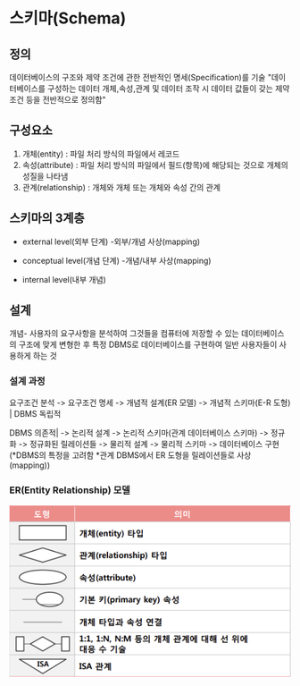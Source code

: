 스키마(Schema)
== 

정의
--
데이터베이스의 구조와 제약 조건에 관한 전반적인 명세(Specification)를 기술
"데이터베이스를 구성하는 데이터 개체,속성,관계 및 데이터 조작 시 데이터 값들이 갖는 제약조건 등을 전반적으로 정의함"

## 구성요소
1. 개체(entity) : 파일 처리 방식의 파일에서 레코드
2. 속성(attribute) : 파일 처리 방식의 파일에서 필드(항목)에 해당되는 것으로 개체의 성질을 나타냄
3. 관계(relationship) : 개체와 개체 또는 개체와 속성 간의 관계


## 스키마의 3계층

- external level(외부 단계)
-외부/개념 사상(mapping)

- conceptual level(개념 단계)
-개념/내부 사상(mapping)

- internal level(내부 개념)

## 설계
개념- 사용자의 요구사항을 분석하여 그것들을 컴퓨터에 저장할 수 있는 데이터베이스의 구조에 맞게 변형한 후 
      특정 DBMS로 데이터베이스를 구현하여 일반 사용자들이 사용하게 하는 것

### 설계 과정
요구조건 분석 -> 요구조건 명세 -> 개념적 설계(ER 모델) -> 개념적 스키마(E-R 도형)    | DBMS 독립적

DBMS 의존적| -> 논리적 설계 -> 논리적 스키마(관계 데이터베이스 스키마) -> 정규화 -> 정규화된 릴레이션들 -> 물리적 설계 -> 물리적 스키마 -> 데이터베이스 구현
            (*DBMS의 특정을 고려함
            *관계 DBMS에서 ER 도형을 릴레이션들로 사상(mapping))

### ER(Entity Relationship) 모델
![ER모델](./자료/ER%20모델(ER도형).png)